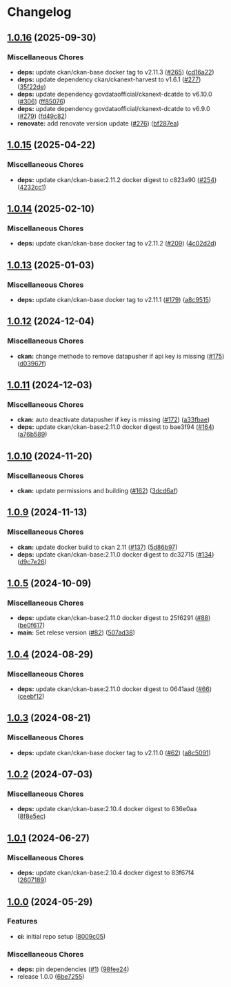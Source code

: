 # Changelog

## [1.0.16](https://github.com/teutonet/oci-images/compare/ckan-dcatapde-v1.0.15...ckan-dcatapde-v1.0.16) (2025-09-30)


### Miscellaneous Chores

* **deps:** update ckan/ckan-base docker tag to v2.11.3 ([#265](https://github.com/teutonet/oci-images/issues/265)) ([cd16a22](https://github.com/teutonet/oci-images/commit/cd16a22c537fd4f248777d6f137ba5f5c9cb4cc6))
* **deps:** update dependency ckan/ckanext-harvest to v1.6.1 ([#277](https://github.com/teutonet/oci-images/issues/277)) ([35f22de](https://github.com/teutonet/oci-images/commit/35f22de8d282a5135376c2c7ea67b11266879d23))
* **deps:** update dependency govdataofficial/ckanext-dcatde to v6.10.0 ([#306](https://github.com/teutonet/oci-images/issues/306)) ([ff85076](https://github.com/teutonet/oci-images/commit/ff85076002ff69161c6c7f6f89257e66d05bd020))
* **deps:** update dependency govdataofficial/ckanext-dcatde to v6.9.0 ([#279](https://github.com/teutonet/oci-images/issues/279)) ([fd49c82](https://github.com/teutonet/oci-images/commit/fd49c823de20a984c7c5b5a912dbd80d1b3b096d))
* **renovate:** add renovate version update ([#276](https://github.com/teutonet/oci-images/issues/276)) ([bf287ea](https://github.com/teutonet/oci-images/commit/bf287ea8788fa9a2fb36ba2fcae0d18ed938bc63))

## [1.0.15](https://github.com/teutonet/oci-images/compare/ckan-dcatapde-v1.0.14...ckan-dcatapde-v1.0.15) (2025-04-22)


### Miscellaneous Chores

* **deps:** update ckan/ckan-base:2.11.2 docker digest to c823a90 ([#254](https://github.com/teutonet/oci-images/issues/254)) ([4232cc1](https://github.com/teutonet/oci-images/commit/4232cc1ed94883902c5cc051772eb4d8fa237416))

## [1.0.14](https://github.com/teutonet/oci-images/compare/ckan-dcatapde-v1.0.13...ckan-dcatapde-v1.0.14) (2025-02-10)


### Miscellaneous Chores

* **deps:** update ckan/ckan-base docker tag to v2.11.2 ([#209](https://github.com/teutonet/oci-images/issues/209)) ([4c02d2d](https://github.com/teutonet/oci-images/commit/4c02d2d3a25836e1d9f4af350f8a91f3b6198034))

## [1.0.13](https://github.com/teutonet/oci-images/compare/ckan-dcatapde-v1.0.12...ckan-dcatapde-v1.0.13) (2025-01-03)


### Miscellaneous Chores

* **deps:** update ckan/ckan-base docker tag to v2.11.1 ([#179](https://github.com/teutonet/oci-images/issues/179)) ([a8c9515](https://github.com/teutonet/oci-images/commit/a8c951510882c3a3a2fc8f60b467bfe2e439aef8))

## [1.0.12](https://github.com/teutonet/oci-images/compare/ckan-dcatapde-v1.0.11...ckan-dcatapde-v1.0.12) (2024-12-04)


### Miscellaneous Chores

* **ckan:** change methode to remove datapusher if api key is missing ([#175](https://github.com/teutonet/oci-images/issues/175)) ([d03967f](https://github.com/teutonet/oci-images/commit/d03967f1297be56bd750021140de2a40f3849a44))

## [1.0.11](https://github.com/teutonet/oci-images/compare/ckan-dcatapde-v1.0.10...ckan-dcatapde-v1.0.11) (2024-12-03)


### Miscellaneous Chores

* **ckan:** auto deactivate datapusher if key is missing ([#172](https://github.com/teutonet/oci-images/issues/172)) ([a33fbae](https://github.com/teutonet/oci-images/commit/a33fbaef25e1dbaf4611400e5cf7468c4ea15d94))
* **deps:** update ckan/ckan-base:2.11.0 docker digest to bae3f94 ([#164](https://github.com/teutonet/oci-images/issues/164)) ([a76b589](https://github.com/teutonet/oci-images/commit/a76b589c4d67d8a8f7fc693365080ac74f9a6d55))

## [1.0.10](https://github.com/teutonet/oci-images/compare/ckan-dcatapde-v1.0.9...ckan-dcatapde-v1.0.10) (2024-11-20)


### Miscellaneous Chores

* **ckan:** update permissions and building ([#162](https://github.com/teutonet/oci-images/issues/162)) ([3dcd6af](https://github.com/teutonet/oci-images/commit/3dcd6af0396162018cdb648add2294026085ecb9))

## [1.0.9](https://github.com/teutonet/oci-images/compare/ckan-dcatapde-v1.0.5...ckan-dcatapde-v1.0.6) (2024-11-13)


### Miscellaneous Chores

* **ckan:** update docker build to ckan 2.11 ([#137](https://github.com/teutonet/oci-images/issues/137)) ([5d86b97](https://github.com/teutonet/oci-images/commit/5d86b97363f84324fcd8314dc6a11758f82375d0))
* **deps:** update ckan/ckan-base:2.11.0 docker digest to dc32715 ([#134](https://github.com/teutonet/oci-images/issues/134)) ([d9c7e26](https://github.com/teutonet/oci-images/commit/d9c7e2685ad0ff65a45ebe8675a035def747806d))

## [1.0.5](https://github.com/teutonet/oci-images/compare/ckan-dcatapde-v1.0.4...ckan-dcatapde-v2.48.0) (2024-10-09)


### Miscellaneous Chores

* **deps:** update ckan/ckan-base:2.11.0 docker digest to 25f6291 ([#88](https://github.com/teutonet/oci-images/issues/88)) ([be0f617](https://github.com/teutonet/oci-images/commit/be0f61712935e390dee66ba4ac59d82d59d05cc5))
* **main:** Set relese version ([#82](https://github.com/teutonet/oci-images/issues/82)) ([507ad38](https://github.com/teutonet/oci-images/commit/507ad38b081e0d8b5c0e4e2206c9b751cc141001))

## [1.0.4](https://github.com/teutonet/oci-images/compare/ckan-dcatapde-v1.0.3...ckan-dcatapde-v1.0.4) (2024-08-29)


### Miscellaneous Chores

* **deps:** update ckan/ckan-base:2.11.0 docker digest to 0641aad ([#66](https://github.com/teutonet/oci-images/issues/66)) ([ceebf12](https://github.com/teutonet/oci-images/commit/ceebf12341f87b706da467e4d5a411ec4c39dec7))

## [1.0.3](https://github.com/teutonet/oci-images/compare/ckan-dcatapde-v1.0.2...ckan-dcatapde-v1.0.3) (2024-08-21)


### Miscellaneous Chores

* **deps:** update ckan/ckan-base docker tag to v2.11.0 ([#62](https://github.com/teutonet/oci-images/issues/62)) ([a8c5091](https://github.com/teutonet/oci-images/commit/a8c50915856fb252b9c33384c4c01e2f3b77c9d6))

## [1.0.2](https://github.com/teutonet/oci-images/compare/ckan-dcatapde-v1.0.1...ckan-dcatapde-v1.0.2) (2024-07-03)


### Miscellaneous Chores

* **deps:** update ckan/ckan-base:2.10.4 docker digest to 636e0aa ([8f8e5ec](https://github.com/teutonet/oci-images/commit/8f8e5ec75b61c7cc97497743691c7401c5b6953f))

## [1.0.1](https://github.com/teutonet/oci-images/compare/ckan-dcatapde-v1.0.0...ckan-dcatapde-v1.0.1) (2024-06-27)


### Miscellaneous Chores

* **deps:** update ckan/ckan-base:2.10.4 docker digest to 83f67f4 ([2607189](https://github.com/teutonet/oci-images/commit/2607189d8350b1e481c24ce152133c5b29d257f7))

## [1.0.0](https://github.com/teutonet/oci-images/compare/ckan-dcatapde-v0.1.0...ckan-dcatapde-v1.0.0) (2024-05-29)


### Features

* **ci:** initial repo setup ([8009c05](https://github.com/teutonet/oci-images/commit/8009c050a2ef05c2d1dd5c6406f6499064442b46))


### Miscellaneous Chores

* **deps:** pin dependencies ([#1](https://github.com/teutonet/oci-images/issues/1)) ([98fee24](https://github.com/teutonet/oci-images/commit/98fee2463e2464390affc4c52c3dbe95151ff5f6))
* release 1.0.0 ([6be7255](https://github.com/teutonet/oci-images/commit/6be725545d58cb559c435c759af1f25b69743186))
